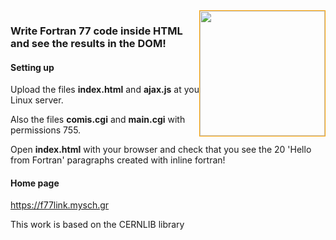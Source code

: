 <img src="https://github.com/yioryhos/f77html/blob/F77HTML/logo.png" style="width:200px;border:solid 1px orange;float:right"/>

### Write Fortran 77 code inside HTML and see the results in the DOM!

#### Setting up

Upload the files <b>index.html</b> and <b>ajax.js</b> at you Linux server. 

Also the files <b>comis.cgi</b> and <b>main.cgi</b> with permissions 755.

Open <b>index.html</b> with your browser and check that you see the 20 'Hello from Fortran' paragraphs created with inline fortran!

#### Home page
https://f77link.mysch.gr

This work is based on the CERNLIB library
